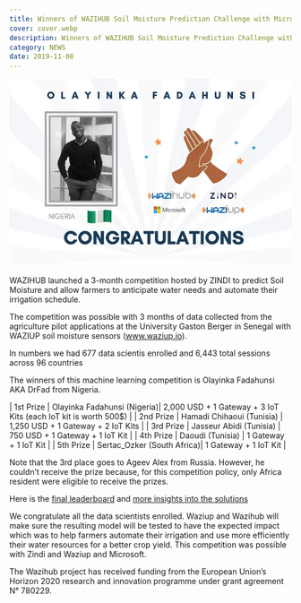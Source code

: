 ```yaml
---
title: Winners of WAZIHUB Soil Moisture Prediction Challenge with Microsoft & Zindi - Nov 08, 2019
cover: cover.webp
description: Winners of WAZIHUB Soil Moisture Prediction Challenge with Microsoft & Zindi - Nov 08, 2019
category: NEWS
date: 2019-11-08
---
```


![image](cover.webp)

WAZIHUB launched a 3-month competition hosted by ZINDI to predict Soil Moisture and allow farmers to anticipate water needs and automate their irrigation schedule.

The competition was possible with 3 months of data collected from the agriculture pilot applications at the University Gaston Berger in Senegal with WAZIUP soil moisture sensors (www.waziup.io).

In numbers we had 677 data scientis enrolled and 6,443 total sessions across 96 countries

The winners of this machine learning competition is Olayinka Fadahunsi AKA DrFad from Nigeria.

| 1st Prize   | Olayinka Fadahunsi (Nigeria)| 2,000 USD + 1 Gateway + 3 IoT Kits (each IoT kit is worth 500$)   |
| 2nd Prize   | Hamadi Chihaoui (Tunisia)   | 1,250 USD + 1 Gateway + 2 IoT Kits                                |
| 3rd Prize   | Jasseur Abidi (Tunisia)     | 750 USD + 1 Gateway + 1 IoT Kit                                   |
| 4th Prize   | Daoudi (Tunisia)            | 1 Gateway + 1 IoT Kit                                             |
| 5th Prize   | Sertac_Ozker  (South Africa)| 1 Gateway + 1 IoT Kit                                             |

Note that the 3rd place goes to Ageev Alex from Russia. However, he couldn’t receive the prize because, for this competition policy, only Africa resident were eligible to receive the prizes.


Here is the [final leaderboard](https://zindi.africa/competitions/wazihub-soil-moisture-prediction-challenge/leaderboard) and [more insights into the solutions](https://zindi.africa/blog/meet-the-winners-of-the-wazihub-soil-moisture-prediction-challenge)

We congratulate all the data scientists enrolled. Waziup and Wazihub will make sure the resulting model will be tested to have the expected impact which was to help farmers automate their irrigation and use more efficiently their water resources for a better crop yield.
This competition was possible with Zindi and Waziup and Microsoft.

The Wazihub project has received funding from the European Union’s Horizon 2020 research and innovation programme under grant agreement N° 780229.
